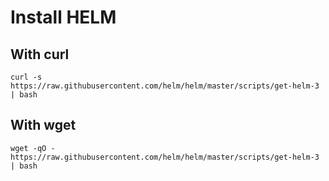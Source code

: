 # Install HELM
## With curl

```shell
curl -s https://raw.githubusercontent.com/helm/helm/master/scripts/get-helm-3 | bash
```
## With wget
```shell
wget -qO - https://raw.githubusercontent.com/helm/helm/master/scripts/get-helm-3 | bash
```